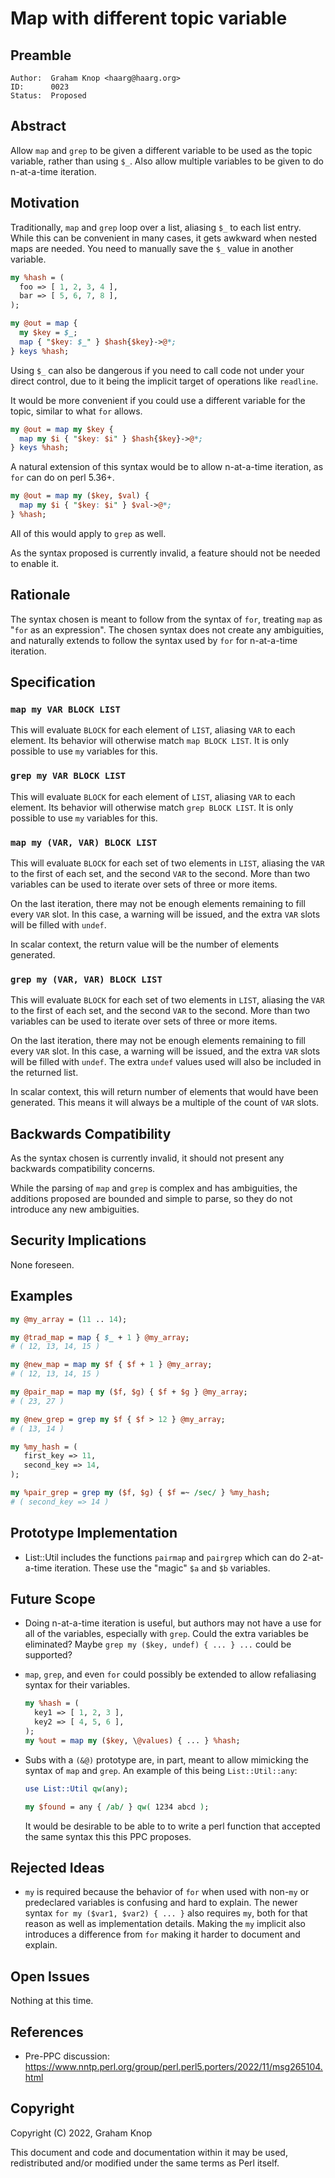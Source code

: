 # Map with different topic variable

## Preamble

    Author:  Graham Knop <haarg@haarg.org>
    ID:      0023
    Status:  Proposed

## Abstract

Allow `map` and `grep` to be given a different variable to be used as the topic
variable, rather than using `$_`. Also allow multiple variables to be given to
do n-at-a-time iteration.

## Motivation

Traditionally, `map` and `grep` loop over a list, aliasing `$_` to each list
entry. While this can be convenient in many cases, it gets awkward when nested
maps are needed. You need to manually save the `$_` value in another variable.

```perl
my %hash = (
  foo => [ 1, 2, 3, 4 ],
  bar => [ 5, 6, 7, 8 ],
);

my @out = map {
  my $key = $_;
  map { "$key: $_" } $hash{$key}->@*;
} keys %hash;
```

Using `$_` can also be dangerous if you need to call code not under your
direct control, due to it being the implicit target of operations like
`readline`.

It would be more convenient if you could use a different variable for the
topic, similar to what `for` allows.

```perl
my @out = map my $key {
  map my $i { "$key: $i" } $hash{$key}->@*;
} keys %hash;
```

A natural extension of this syntax would be to allow n-at-a-time iteration, as
`for` can do on perl 5.36+.

```perl
my @out = map my ($key, $val) {
  map my $i { "$key: $i" } $val->@*;
} %hash;
```

All of this would apply to `grep` as well.

As the syntax proposed is currently invalid, a feature should not be needed to
enable it.

## Rationale

The syntax chosen is meant to follow from the syntax of `for`, treating `map`
as "`for` as an expression". The chosen syntax does not create any
ambiguities, and naturally extends to follow the syntax used by `for` for
n-at-a-time iteration.

## Specification

### `map my VAR BLOCK LIST`

This will evaluate `BLOCK` for each element of `LIST`, aliasing `VAR` to each
element. Its behavior will otherwise match `map BLOCK LIST`. It is only
possible to use `my` variables for this.

### `grep my VAR BLOCK LIST`

This will evaluate `BLOCK` for each element of `LIST`, aliasing `VAR` to each
element. Its behavior will otherwise match `grep BLOCK LIST`. It is only
possible to use `my` variables for this.

### `map my (VAR, VAR) BLOCK LIST`

This will evaluate `BLOCK` for each set of two elements in `LIST`, aliasing
the `VAR` to the first of each set, and the second `VAR` to the second. More
than two variables can be used to iterate over sets of three or more items.

On the last iteration, there may not be enough elements remaining to fill
every `VAR` slot. In this case, a warning will be issued, and the extra `VAR`
slots will be filled with `undef`.

In scalar context, the return value will be the number of elements generated.

### `grep my (VAR, VAR) BLOCK LIST`

This will evaluate `BLOCK` for each set of two elements in `LIST`, aliasing
the `VAR` to the first of each set, and the second `VAR` to the second. More
than two variables can be used to iterate over sets of three or more items.

On the last iteration, there may not be enough elements remaining to fill
every `VAR` slot. In this case, a warning will be issued, and the extra `VAR`
slots will be filled with `undef`. The extra `undef` values used will also be
included in the returned list.

In scalar context, this will return number of elements that would have been
generated. This means it will always be a multiple of the count of `VAR`
slots.

## Backwards Compatibility

As the syntax chosen is currently invalid, it should not present any backwards
compatibility concerns.

While the parsing of `map` and `grep` is complex and has ambiguities, the
additions proposed are bounded and simple to parse, so they do not introduce
any new ambiguities.

## Security Implications

None foreseen.

## Examples

```perl
my @my_array = (11 .. 14);

my @trad_map = map { $_ + 1 } @my_array;
# ( 12, 13, 14, 15 )

my @new_map = map my $f { $f + 1 } @my_array;
# ( 12, 13, 14, 15 )

my @pair_map = map my ($f, $g) { $f + $g } @my_array;
# ( 23, 27 )

my @new_grep = grep my $f { $f > 12 } @my_array;
# ( 13, 14 )

my %my_hash = (
   first_key => 11,
   second_key => 14,
);

my %pair_grep = grep my ($f, $g) { $f =~ /sec/ } %my_hash;
# ( second_key => 14 )
```

## Prototype Implementation

  - List::Util includes the functions `pairmap` and `pairgrep` which can do
    2-at-a-time iteration. These use the "magic" `$a` and `$b` variables.

## Future Scope

  - Doing n-at-a-time iteration is useful, but authors may not have a use for
    all of the variables, especially with `grep`. Could the extra variables be
    eliminated? Maybe `grep my ($key, undef) { ... } ...` could be supported?

  - `map`, `grep`, and even `for` could possibly be extended to allow
    refaliasing syntax for their variables.

    ```perl
    my %hash = (
      key1 => [ 1, 2, 3 ],
      key2 => [ 4, 5, 6 ],
    );
    my %out = map my ($key, \@values) { ... } %hash;
    ```

  - Subs with a `(&@)` prototype are, in part, meant to allow mimicking the
    syntax of `map` and `grep`. An example of this being `List::Util::any`:

    ```perl
    use List::Util qw(any);

    my $found = any { /ab/ } qw( 1234 abcd );
    ```

    It would be desirable to be able to to write a perl function that accepted
    the same syntax this this PPC proposes.

## Rejected Ideas

  - `my` is required because the behavior of `for` when used with non-`my` or
    predeclared variables is confusing and hard to explain. The newer syntax
    `for my ($var1, $var2) { ... }` also requires `my`, both for that reason
    as well as implementation details. Making the `my` implicit also
    introduces a difference from `for` making it harder to document and
    explain.

## Open Issues

Nothing at this time.

## References

  - Pre-PPC discussion: https://www.nntp.perl.org/group/perl.perl5.porters/2022/11/msg265104.html

## Copyright

Copyright (C) 2022, Graham Knop

This document and code and documentation within it may be used, redistributed
and/or modified under the same terms as Perl itself.
